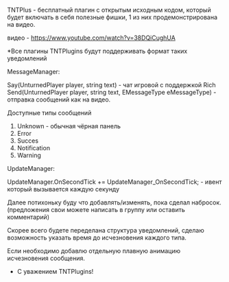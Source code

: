 TNTPlus - бесплатный плагин с открытым исходным кодом, который будет включать в себя полезные фишки, 1 из них продемонстрирована на видео. 

видео - https://www.youtube.com/watch?v=38DQiCughUA

*Все плагины TNTPlugins будут поддерживать формат таких уведомлений 

MessageManager:

Say(UnturnedPlayer player, string text) - чат игровой с поддержкой Rich
Send(UnturnedPlayer player, string text, EMessageType eMessageType) - отправка сообщений как на видео.

Доступные типы сообщений 
1. Unknown - обычная чёрная панель
2. Error
3. Succes 
4. Notification 
5. Warning 

UpdateManager:

UpdateManager.OnSecondTick += UpdateManager_OnSecondTick; -  ивент который вызывается каждую секунду

Далее потихоньку буду что добавлять/изменять, пока сделал набросок.
(предложения свои можете написать в группу или оставить комментарий)

Скорее всего будете переделана структура уведомлений, сделаю возможность указать время до исчезновения каждого типа.

Если необходимо добавлю отдельную плавную анимацию исчезновения сообщения.

- С уважением TNTPlugins!
